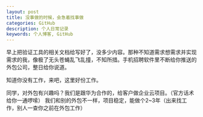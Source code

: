 ```yaml
---
layout: post
title: 没事做的时候，会急着找事做
categories: GitHub
description: 个人日常记录
keywords: 个人博客, GitHub
---
```


早上把验证工具的相关文档给写好了，没多少内容。那种不知道需求想需求并实现需求的我，像极了无头苍蝇乱飞乱撞，不知所措。手机招聘软件里不断给你推送的外包公司，整日给你说道。

知道你没有工作，来吧，这里好份工作。

同学，对外包有兴趣吗？我们是跟华为合作的，给客户做企业云项目。（官方话术给你一通啰嗦）
我们和别的外包不一样，项目稳定，能做个2~3年（出来找工作，别人一查你之前在外包工作）

